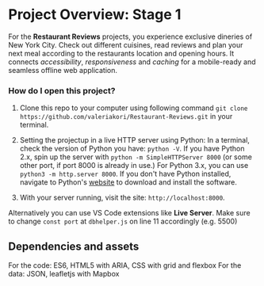 # Project Overview: Stage 1

For the **Restaurant Reviews** projects, you experience exclusive dineries of New York City. 
Check out different cuisines, read reviews and plan your next meal according to the restaurants location and opening hours. It connects *accessibility*, *responsiveness* and *caching* for a mobile-ready and seamless offline web application.

### How do I open this project?

1. Clone this repo to your computer using following command
`git clone https://github.com/valeriakori/Restaurant-Reviews.git` 
in your terminal.

2. Setting the projectup in a live HTTP server using Python:
In a terminal, check the version of Python you have: `python -V`. If you have Python 2.x, spin up the server with `python -m SimpleHTTPServer 8000` (or some other port, if port 8000 is already in use.) For Python 3.x, you can use `python3 -m http.server 8000`. If you don't have Python installed, navigate to Python's [website](https://www.python.org/) to download and install the software.

3. With your server running, visit the site: `http://localhost:8000`.

Alternatively you can use VS Code extensions like **Live Server**. Make sure to change `const port` at `dbhelper.js` on line 11 accordingly (e.g. 5500)

## Dependencies and assets

For the code: ES6, HTML5 with ARIA, CSS with grid and flexbox
For the data: JSON, leafletjs with Mapbox

